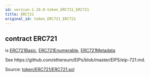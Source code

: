 ```yaml
---
id: version-1.10.0-token_ERC721_ERC721
title: ERC721
original_id: token_ERC721_ERC721
---
```


<div class="contract-doc"><div class="contract"><h2 class="contract-header"><span class="contract-kind">contract</span> ERC721</h2><p class="base-contracts"><span>is</span> <a href="token_ERC721_ERC721Basic.html">ERC721Basic</a><span>, </span><a href="token_ERC721_ERC721_ERC721Enumerable.html">ERC721Enumerable</a><span>, </span><a href="token_ERC721_ERC721_ERC721Metadata.html">ERC721Metadata</a></p><p class="description">See https://github.com/ethereum/EIPs/blob/master/EIPS/eip-721.md.</p><div class="source">Source: <a href="https://github.com/OpenZeppelin/zeppelin-solidity/blob/v1.10.0/contracts/token/ERC721/ERC721.sol" target="_blank">token/ERC721/ERC721.sol</a></div></div></div>
